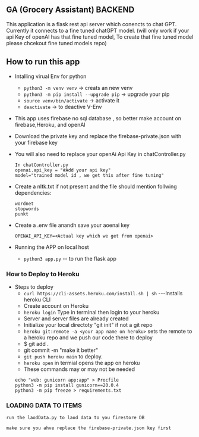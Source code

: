 ## GA (Grocery Assistant) BACKEND 

This application is a flask rest api server which conencts to chat GPT.
Currently it connects to a fine tuned chatGPT model. (will only work if your api Key of openAI has that fine tuned model, To create that fine tuned model please chcekout fine tuned models repo)

## How to run this app 
* Intalling virual Env for python
    * `python3 -m venv venv` ->  creats  an new venv
    * `python3 -m pip install --upgrade pip` -> upgrade your pip
    * `source venv/bin/activate` ->  activate it
    * `deactivate` ->  to deactive V-Env

* This app uses firebase no sql database , so better make account on firebase,Heroku, and openAI

* Download the private key and replace the firebase-private.json with your firebase key 

* You will also need to replace your openAi Api Key in chatController.py
    ```
    In chatController.py
    openai.api_key = "#Add your api key" 
    model="trained model id , we get this after fine tuning"
    ```
* Create a nltk.txt if not present and the file should mention follwing dependencies:
    ```
    wordnet
    stopwords
    punkt
    ```
* Create a .env file anandh save your aoenai key 
   ```
   OPENAI_API_KEY=<Actual key which we get from openai>
   ```

* Running the APP on local host
    * `python3 app.py`  -- to run the flask app

### How to Deploy to Heroku

* Steps to deploy
    * `curl https://cli-assets.heroku.com/install.sh | sh`  ---Installs heroku CLI
    * Create account on Heroku
    * `heroku login` Type in terminal then login to your heroku
    * Server and server files are already created 
    * Initialize your local directoty "git init" if not a git repo
    * `heroku git:remote -a <your app name on heroku>` sets the remote to a heroku repo and we push our code there to deploy  
    *  $ git add .
    * git commit -m "make it better"
    * `git push heroku main` to deploy.
    * `heroku open` in termial opens the app on heroku
    * These commands may or may not be needed
    ```
    echo "web: gunicorn app:app" > Procfile
    python3 -m pip install gunicorn==20.0.4
    python3 -m pip freeze > requirements.txt
    ```

### LOADING DATA TO ITEMS
```
run the laodData.py to laod data to you firestore DB

make sure you ahve replace the firebase-private.json key first
```